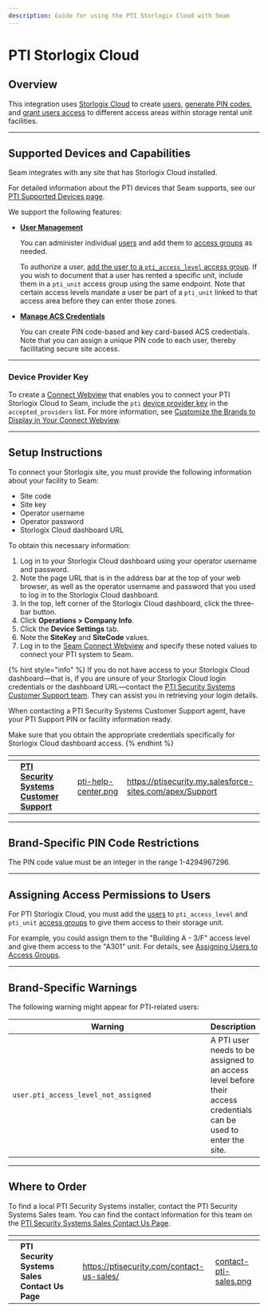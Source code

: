```yaml
---
description: Guide for using the PTI Storlogix Cloud with Seam
---
```


# PTI Storlogix Cloud

## Overview

This integration uses [Storlogix Cloud](https://ptisecurity.com/products/storlogixcloudplatform/) to create [users](../products/access-systems/#what-is-a-user), [generate PIN codes](../capability-guides/access-systems/managing-credentials.md#create-a-pin-code-based-credential), and [grant users access](../products/access-systems/#what-is-an-access-group) to different access areas within storage rental unit facilities.

***

## Supported Devices and Capabilities

Seam integrates with any site that has Storlogix Cloud installed.

For detailed information about the PTI devices that Seam supports, see our [PTI Supported Devices page](https://www.seam.co/manufacturers/pti).

We support the following features:

*   [**User Management**](../products/access-systems/user-management.md)

    You can administer individual [users](../products/access-systems/#what-is-a-user) and add them to [access groups](../products/access-systems/#what-is-an-access-group) as needed.

    To authorize a user, [add the user to a `pti_access_level` access group](../products/access-systems/assigning-users-to-access-groups.md). If you wish to document that a user has rented a specific unit, include them in a `pti_unit` access group using the same endpoint. Note that certain access levels mandate a user be part of a `pti_unit` linked to that access area before they can enter those zones.
*   [**Manage ACS Credentials**](../capability-guides/access-systems/managing-credentials.md)

    You can create PIN code-based and key card-based ACS credentials. Note that you can assign a unique PIN code to each user, thereby facilitating secure site access.

***

### Device Provider Key

To create a [Connect Webview](../core-concepts/connect-webviews/) that enables you to connect your PTI Storlogix Cloud to Seam, include the `pti` [device provider key](../api-clients/connect_webviews/#device-provider-keys) in the `accepted_providers` list. For more information, see [Customize the Brands to Display in Your Connect Webview](../core-concepts/connect-webviews/customizing-connect-webviews.md#customize-the-brands-to-display-in-your-connect-webviews).

***

## Setup Instructions&#x20;

To connect your Storlogix site, you must provide the following information about your facility to Seam:

* Site code
* Site key
* Operator username
* Operator password
* Storlogix Cloud dashboard URL

To obtain this necessary information:

1. Log in to your Storlogix Cloud dashboard using your operator username and password.
2. Note the page URL that is in the address bar at the top of your web browser, as well as the operator username and password that you used to log in to the Storlogix Cloud dashboard.
3. In the top, left corner of the Storlogix Cloud dashboard, click the three-bar button.
4. Click **Operations > Company Info**.
5. Click the **Device Settings** tab.
6. Note the **SiteKey** and **SiteCode** values.
7. Log in to the [Seam Connect Webview](../core-concepts/connect-webviews/) and specify these noted values to connect your PTI system to Seam.

{% hint style="info" %}
If you do not have access to your Storlogix Cloud dashboard—that is, if you are unsure of your Storlogix Cloud login credentials or the dashboard URL—contact the [PTI Security Systems Customer Support team](https://ptisecurity.my.salesforce-sites.com/apex/Support). They can assist you in retrieving your login details.

When contacting a PTI Security Systems Customer Support agent, have your PTI Support PIN or facility information ready.

Make sure that you obtain the appropriate credentials specifically for Storlogix Cloud dashboard access.
{% endhint %}

<table data-card-size="large" data-view="cards"><thead><tr><th></th><th></th><th></th><th data-hidden data-card-cover data-type="files"></th><th data-hidden data-card-target data-type="content-ref"></th></tr></thead><tbody><tr><td></td><td><a href="https://ptisecurity.my.salesforce-sites.com/apex/Support"><strong>PTI Security Systems Customer Support</strong></a></td><td></td><td><a href="../.gitbook/assets/pti-help-center.png">pti-help-center.png</a></td><td><a href="https://ptisecurity.my.salesforce-sites.com/apex/Support">https://ptisecurity.my.salesforce-sites.com/apex/Support</a></td></tr></tbody></table>

***

## Brand-Specific PIN Code Restrictions

The PIN code value must be an integer in the range 1-4294967296.

***

## Assigning Access Permissions to Users

For PTI Storlogix Cloud, you must add the [users](../products/access-systems/#what-is-a-user) to `pti_access_level` and `pti_unit` [access groups](../products/access-systems/#what-is-an-access-group) to give them access to their storage unit.

For example, you could assign them to the "Building A - 3/F" access level and give them access to the "A301" unit. For details, see [Assigning Users to Access Groups](../products/access-systems/assigning-users-to-access-groups.md).

***

## Brand-Specific Warnings

The following warning might appear for PTI-related users:

<table data-full-width="true"><thead><tr><th width="384">Warning</th><th>Description</th></tr></thead><tbody><tr><td><code>user.pti_access_level_not_assigned</code></td><td>A PTI user needs to be assigned to an access level before their access credentials can be used to enter the site.</td></tr></tbody></table>

***

## Where to Order

To find a local PTI Security Systems installer, contact the PTI Security Systems Sales team. You can find the contact information for this team on the [PTI Security Systems Sales Contact Us Page](https://ptisecurity.com/contact-us-sales/).



<table data-card-size="large" data-view="cards"><thead><tr><th></th><th></th><th></th><th data-hidden data-card-target data-type="content-ref"></th><th data-hidden data-card-cover data-type="files"></th></tr></thead><tbody><tr><td></td><td><strong>PTI Security Systems Sales Contact Us Page</strong></td><td></td><td><a href="https://ptisecurity.com/contact-us-sales/">https://ptisecurity.com/contact-us-sales/</a></td><td><a href="../.gitbook/assets/contact-pti-sales.png">contact-pti-sales.png</a></td></tr></tbody></table>
